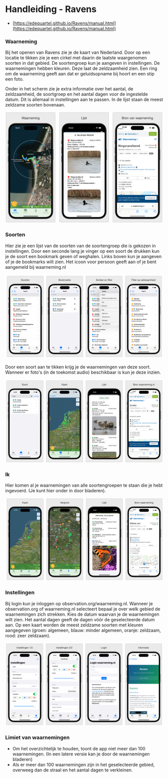 # Handleiding - Ravens

* [https://edequartel.github.io/Ravens/manual.html](https://edequartel.github.io/Ravens/manual.html)

### Waarneming

Bij het openen van Ravens zie je de kaart van Nederland. Door op een locatie te tikken zie je een cirkel met daarin de laatste waargenomen soorten in dat gebied. De soortengroep kun je aangeven in instellingen. De waarnemingen hebben kleuren. Deze laat de zeldzaamheid zien. Een ring om de waarneming geeft aan dat er geluidsopname bij hoort en een stip een foto. 

Onder in het scherm zie je extra informatie over het aantal, de zeldzaamheid, de soortgroep en het aantal dagen voor de ingestelde datum. Dit is allemaal in instellingen aan te passen. In de lijst staan de meest zeldzame soorten bovenaan.

![waarneming](./images/waarneming.png)

### Soorten

Hier zie je een lijst van de soorten van de soortengroep die is gekozen in instellingen. Door een seconde lang je vinger op een soort de drukken kun je de soort een bookmark geven of weghalen. Links boven kun je aangeven of je de bookmarks wilt zien. Het icoon voor persoon geeft aan of je bent aangemeld bij waarneming.nl

![soorten.png](./images/soorten.png)

Door een soort aan te tikken krijg je de waarnemingen van deze soort. Wanneer er foto's (in de toekomst audio) beschikbaar is kun je deze inzien.

![soorten.png](./images/soorten2.png)

### Ik

Hier komen al je waarnemingen van alle soortengroepen te staan die je hebt ingevoerd. (Je kunt hier onder in door bladeren). 

![ik.png](./images/ik.png)

### Instellingen

Bij login kun je inloggen op observation.org/waarneming.nl. Wanneer je observation.org of waarneming.nl selecteert bepaal je over welk gebied de waarnemingen zich strekken.
Kies de datum waarvan je de waarnemingen wilt zien. Het aantal dagen geeft de dagen vóór de geselecteerde datum aan. Op een kaart worden de meest zeldzame soorten met kleuren aangegeven (groen: algemeen, blauw: minder algemeen, oranje: zeldzaam, rood: zeer zeldzaam). 

![instellingen.png](./images/instellingen.png)

### Limiet van waarnemingen
- Om het overzichtelijk te houden, toont de app niet meer dan 100 waarnemingen. (In een latere versie kan je door de waarnemingen bladeren)
- Als er meer dan 100 waarnemingen zijn in het geselecteerde gebied, overweeg dan de straal en het aantal dagen te verkleinen.

